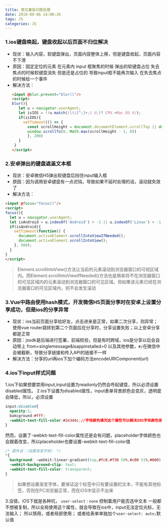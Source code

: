 ```yaml
---
title: 常见兼容问题处理
date: 2019-09-06 14:00:26
tags: JS
categories: JS
---
```


### 1.ios键盘唤起，键盘收起以后页面不归位解决
* 现状：输入内容，软键盘弹出，页面内容整体上移，但是键盘收起，页面内容不下滑
* 原因：固定定位的元素 在元素内 input 框聚焦的时候 弹出的软键盘占位 失去焦点的时候软键盘消失 但是还是占位的 导致input框不能再次输入 在失去焦点的时候给一个事件
* 解决方法：
```html
   <input @blur.prevent="blur()"/>
   <script>
   blur(){
      let u = navigator.userAgent;
      let isIOS = !!u.match(/\(i[^;]+;( U;)? CPU.+Mac OS X/);
      if(isIOS){
        setTimeout(() => {
          const scrollHeight = document.documentElement.scrollTop || document.body.scrollTop || 0
          window.scrollTo(0, Math.max(scrollHeight - 1, 0))
          }, 200)
      }
    }
   </script>
```

### 2.安卓弹出的键盘遮盖文本框
* 现状：安卓微信H5弹出软键盘后挡住input输入框
* 原因：因为调用安卓键盘有一点迟钝，导致如果不延时处理的话，滚动就失效了
* 解决方法：
```html
<input @focus="focus()"/>
<script>
focus(){
  let u = navigator.userAgent;
  let isAndroid = u.indexOf('Android') > -1 || u.indexOf('Linux') > -1;
  if(isAndroid){
    setTimeout(function() {
      document.activeElement.scrollIntoViewIfNeeded();
      document.activeElement.scrollIntoView();
    }, 500);
  }
}
</script>
```
> Element.scrollIntoView()方法让当前的元素滚动到浏览器窗口的可视区域内。而Element.scrollIntoViewIfNeeded()方法也是用来将不在浏览器窗口的可见区域内的元素滚动到浏览器窗口的可见区域。但如果该元素已经在浏览器窗口的可见区域内，则不会发生滚动

### 3.Vue中路由使用hash模式，开发微信H5页面分享时在安卓上设置分享成功，但是ios的分享异常
* 现状：ios当前页面分享给好友，点击进来是正常，如果二次分享，则异常；使用vue router跳转到第二个页面后在分享时，分享设置失败；以上安卓分享都是正常
* 原因：jssdk是后端进行签署，前端校验，但是有时跨域，ios是分享以后会自动带上 from=singlemessage&isappinstalled=0 以及其他参数，`#/`在微信中会被截断，导致分享链接和传入API的链接不一样
* 解决方法：分享的url再ios下加个编码方法encodeURIComponent(url)

### 4.ios下input样式问题
1.ios下如果想要禁用input,input设置为readonly仍然会呼起键盘，所以必须设置disabled属性。
2.ios下设置为disabled属性，input表单背景颜色会变灰，透明度会降低，所以，必须设置
```css
input:disabled{
  opacity:1;
  bakcground:#fff;
  -webkit-text-fill-color:#2e3d4c;//字体颜色填充这个属性可以解决IOS字体颜色变淡的问题
}
```
然而，设置了-webkit-text-fill-color属性还是会有问题，placeholder字体颜色也会跟着改变，所以placeholder也要设置-webkit-text-fill-color值
```css
/* 题外话：（设置渐变字体） */
*{
  background: -webkit-linear-gradient(top,#fc0,#f30 50%,#c00 51%,#600);
  -webkit-background-clip: text;
  -webkit-text-fill-color: transparent;
}
```
> 如果想设置渐变字体，要保证这个标签中只有要设置的文本，不能有其他标签，否则在PC浏览器正常，而在iOS中显示不出来


3.没错，iOS下就是各种坑，
`user-select：none` 控制着用户能否选中文本
一般都不想被复制，所以全局使用这个属性，就会导致在ios中，input无法定位光标，无法输入；
所以慎用，或者局部使用；
或者给表单单独加个`user-select: auto;`默认值

